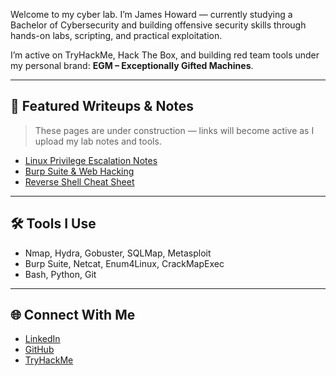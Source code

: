 Welcome to my cyber lab. I’m James Howard — currently studying a Bachelor of Cybersecurity and building offensive security skills through hands-on labs, scripting, and practical exploitation.

I’m active on TryHackMe, Hack The Box, and building red team tools under my personal brand: **EGM – Exceptionally Gifted Machines**.


---
## 🔐 Featured Writeups & Notes

> These pages are under construction — links will become active as I upload my lab notes and tools.

- [Linux Privilege Escalation Notes](#)
- [Burp Suite & Web Hacking](#)
- [Reverse Shell Cheat Sheet](#)

---

## 🛠️ Tools I Use

- Nmap, Hydra, Gobuster, SQLMap, Metasploit  
- Burp Suite, Netcat, Enum4Linux, CrackMapExec  
- Bash, Python, Git

---

## 🌐 Connect With Me

- [LinkedIn](https://www.linkedin.com/in/jameshowardegm/)
- [GitHub](https://github.com/JamesHowardEGM)
- [TryHackMe](https://tryhackme.com/p/JamesHowardEGM)
